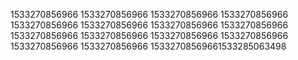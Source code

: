 1533270856966
1533270856966
1533270856966
1533270856966
1533270856966
1533270856966
1533270856966
1533270856966
1533270856966
1533270856966
1533270856966
1533270856966
1533270856966
1533270856966
15332708569661533285063498